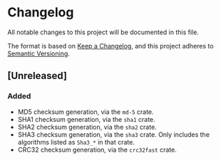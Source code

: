 # Changelog

All notable changes to this project will be documented in this file.

The format is based on [Keep a Changelog](https://keepachangelog.com/en/1.1.0/),
and this project adheres to [Semantic Versioning](https://semver.org/spec/v2.0.0.html).

## [Unreleased]

### Added
- MD5 checksum generation, via the `md-5` crate.
- SHA1 checksum generation, via the `sha1` crate.
- SHA2 checksum generation, via the `sha2` crate.
- SHA3 checksum generation, via the `sha3` crate. Only includes the algorithms
  listed as `Sha3_*` in that crate.
- CRC32 checksum generation, via the `crc32fast` crate.
